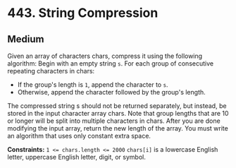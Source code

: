 # 443. String Compression

## Medium

Given an array of characters chars, compress it using the following algorithm: Begin with an empty string `s`. For each
group of consecutive repeating characters in chars:

- If the group's length is `1`, append the character to `s`.
- Otherwise, append the character followed by the group's length.

The compressed string s should not be returned separately, but instead, be stored in the input character array chars.
Note that group lengths that are 10 or longer will be split into multiple characters in chars.
After you are done modifying the input array, return the new length of the array.
You must write an algorithm that uses only constant extra space.

**Constraints:**
`1 <= chars.length <= 2000`
`chars[i]` is a lowercase English letter, uppercase English letter, digit, or symbol.
